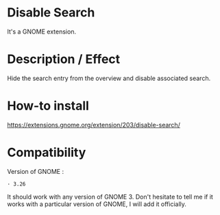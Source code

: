 # Disable Search
It's a GNOME extension.

# Description / Effect
Hide the search entry from the overview and disable associated search.

# How-to install
https://extensions.gnome.org/extension/203/disable-search/

# Compatibility
Version of GNOME :

    · 3.26

It should work with any version of GNOME 3.
Don't hesitate to tell me if it works with a particular version of GNOME, I will add it officially.
